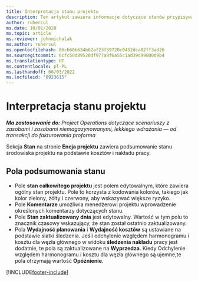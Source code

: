 ```yaml
---
title: Interpretacja stanu projektu
description: Ten artykuł zawiera informacje dotyczące stanów przypisywanych do projektów aplikacji Dynamics 365 Project Operations.
author: ruhercul
ms.date: 10/01/2020
ms.topic: article
ms.reviewer: johnmichalak
ms.author: ruhercul
ms.openlocfilehash: 86cb60b634b62af23f39720c0452dca82ff3ad26
ms.sourcegitcommit: 6cfc50d89528df977a8f6a55c1ad39d99800d9b4
ms.translationtype: HT
ms.contentlocale: pl-PL
ms.lasthandoff: 06/03/2022
ms.locfileid: "8923615"
---
```

# <a name="understand-project-status"></a>Interpretacja stanu projektu

_**Ma zastosowanie do:** Project Operations dotyczące scenariuszy z zasobami i zasobami niemagazynowanymi, lekkiego wdrażania — od transakcji do fakturowania proforma_


Sekcja **Stan** na stronie **Encja projektu** zawiera podsumowanie stanu środowiska projektu na podstawie kosztów i nakładu pracy.


## <a name="status-summary-fields"></a>Pola podsumowania stanu

- Pole **stan całkowitego projektu** jest polem edytowalnym, które zawiera ogólny stan projektu. Pole to korzysta z kodowania kolorów, takiego jak kolor zielony, żółty i czerwony, aby wskazywać większe ryzyko. 
- Pole **Komentarze** umożliwia menedżerowi projektu wprowadzenie określonych komentarzy dotyczących stanu. 
- Pole **Stan zaktualizowany dnia** jest edytowalny. Wartość w tym polu to znacznik czasowy wskazujący, że stan został ostatnio zaktualizowany.
- Pola **Wydajność planowania** i **Wydajność kosztów** są ustawiane na podstawie siatki śledzenia. Jeśli odchylenie względem harmonogramu i kosztu dla węzła głównego w widoku **śledzenia nakładu** pracy jest dodatnie, te pola są zaktualizowane na **Wyprzedza**. Kiedy Odchylenie względem harmonogramu i kosztu dla węzła głównego są ujemne,te pola otrzymają wartość **Opóźnienie**.


[!INCLUDE[footer-include](../includes/footer-banner.md)]